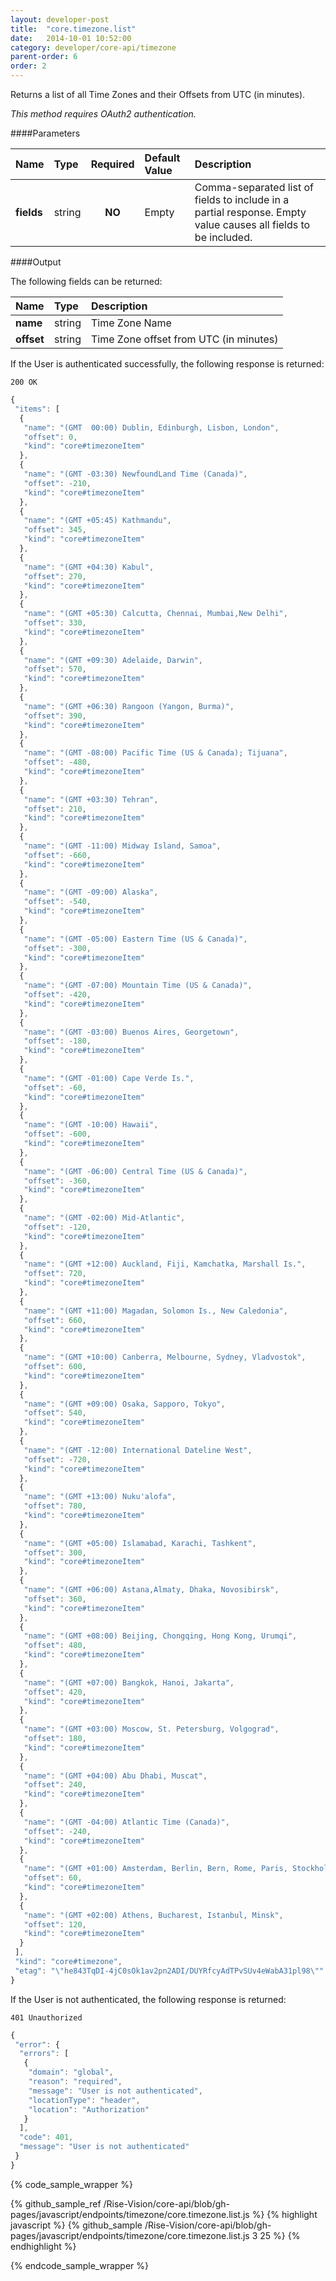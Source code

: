 ```yaml
---
layout: developer-post
title:  "core.timezone.list"
date:   2014-10-01 10:52:00
category: developer/core-api/timezone
parent-order: 6
order: 2
---
```


Returns a list of all Time Zones and their Offsets from UTC (in minutes).

*This method requires OAuth2 authentication.*

####Parameters

| Name    | Type   | Required | Default Value | Description |
|:--------|:-------|:--------:|:--------------|:------------|
| **fields**  | string |  **NO**  | Empty | Comma-separated list of fields to include in a partial response. Empty value causes all fields to be included. |

####Output

The following fields can be returned:

| Name    | Type   | Description |
|:--------|:-------|:------------|
| **name**  | string | Time Zone Name |
| **offset**  | string | Time Zone offset from UTC (in minutes) |


If the User is authenticated successfully, the following response is returned:

```200 OK```

```javascript
{
 "items": [
  {
   "name": "(GMT  00:00) Dublin, Edinburgh, Lisbon, London",
   "offset": 0,
   "kind": "core#timezoneItem"
  },
  {
   "name": "(GMT -03:30) NewfoundLand Time (Canada)",
   "offset": -210,
   "kind": "core#timezoneItem"
  },
  {
   "name": "(GMT +05:45) Kathmandu",
   "offset": 345,
   "kind": "core#timezoneItem"
  },
  {
   "name": "(GMT +04:30) Kabul",
   "offset": 270,
   "kind": "core#timezoneItem"
  },
  {
   "name": "(GMT +05:30) Calcutta, Chennai, Mumbai,New Delhi",
   "offset": 330,
   "kind": "core#timezoneItem"
  },
  {
   "name": "(GMT +09:30) Adelaide, Darwin",
   "offset": 570,
   "kind": "core#timezoneItem"
  },
  {
   "name": "(GMT +06:30) Rangoon (Yangon, Burma)",
   "offset": 390,
   "kind": "core#timezoneItem"
  },
  {
   "name": "(GMT -08:00) Pacific Time (US & Canada); Tijuana",
   "offset": -480,
   "kind": "core#timezoneItem"
  },
  {
   "name": "(GMT +03:30) Tehran",
   "offset": 210,
   "kind": "core#timezoneItem"
  },
  {
   "name": "(GMT -11:00) Midway Island, Samoa",
   "offset": -660,
   "kind": "core#timezoneItem"
  },
  {
   "name": "(GMT -09:00) Alaska",
   "offset": -540,
   "kind": "core#timezoneItem"
  },
  {
   "name": "(GMT -05:00) Eastern Time (US & Canada)",
   "offset": -300,
   "kind": "core#timezoneItem"
  },
  {
   "name": "(GMT -07:00) Mountain Time (US & Canada)",
   "offset": -420,
   "kind": "core#timezoneItem"
  },
  {
   "name": "(GMT -03:00) Buenos Aires, Georgetown",
   "offset": -180,
   "kind": "core#timezoneItem"
  },
  {
   "name": "(GMT -01:00) Cape Verde Is.",
   "offset": -60,
   "kind": "core#timezoneItem"
  },
  {
   "name": "(GMT -10:00) Hawaii",
   "offset": -600,
   "kind": "core#timezoneItem"
  },
  {
   "name": "(GMT -06:00) Central Time (US & Canada)",
   "offset": -360,
   "kind": "core#timezoneItem"
  },
  {
   "name": "(GMT -02:00) Mid-Atlantic",
   "offset": -120,
   "kind": "core#timezoneItem"
  },
  {
   "name": "(GMT +12:00) Auckland, Fiji, Kamchatka, Marshall Is.",
   "offset": 720,
   "kind": "core#timezoneItem"
  },
  {
   "name": "(GMT +11:00) Magadan, Solomon Is., New Caledonia",
   "offset": 660,
   "kind": "core#timezoneItem"
  },
  {
   "name": "(GMT +10:00) Canberra, Melbourne, Sydney, Vladvostok",
   "offset": 600,
   "kind": "core#timezoneItem"
  },
  {
   "name": "(GMT +09:00) Osaka, Sapporo, Tokyo",
   "offset": 540,
   "kind": "core#timezoneItem"
  },
  {
   "name": "(GMT -12:00) International Dateline West",
   "offset": -720,
   "kind": "core#timezoneItem"
  },
  {
   "name": "(GMT +13:00) Nuku'alofa",
   "offset": 780,
   "kind": "core#timezoneItem"
  },
  {
   "name": "(GMT +05:00) Islamabad, Karachi, Tashkent",
   "offset": 300,
   "kind": "core#timezoneItem"
  },
  {
   "name": "(GMT +06:00) Astana,Almaty, Dhaka, Novosibirsk",
   "offset": 360,
   "kind": "core#timezoneItem"
  },
  {
   "name": "(GMT +08:00) Beijing, Chongqing, Hong Kong, Urumqi",
   "offset": 480,
   "kind": "core#timezoneItem"
  },
  {
   "name": "(GMT +07:00) Bangkok, Hanoi, Jakarta",
   "offset": 420,
   "kind": "core#timezoneItem"
  },
  {
   "name": "(GMT +03:00) Moscow, St. Petersburg, Volgograd",
   "offset": 180,
   "kind": "core#timezoneItem"
  },
  {
   "name": "(GMT +04:00) Abu Dhabi, Muscat",
   "offset": 240,
   "kind": "core#timezoneItem"
  },
  {
   "name": "(GMT -04:00) Atlantic Time (Canada)",
   "offset": -240,
   "kind": "core#timezoneItem"
  },
  {
   "name": "(GMT +01:00) Amsterdam, Berlin, Bern, Rome, Paris, Stockholm, Vienna",
   "offset": 60,
   "kind": "core#timezoneItem"
  },
  {
   "name": "(GMT +02:00) Athens, Bucharest, Istanbul, Minsk",
   "offset": 120,
   "kind": "core#timezoneItem"
  }
 ],
 "kind": "core#timezone",
 "etag": "\"he843TqDI-4jC0sOk1av2pn2ADI/DUYRfcyAdTPvSUv4eWabA31pl98\""
}
```

If the User is not authenticated, the following response is returned:

```401 Unauthorized```

```javascript
{
 "error": {
  "errors": [
   {
    "domain": "global",
    "reason": "required",
    "message": "User is not authenticated",
    "locationType": "header",
    "location": "Authorization"
   }
  ],
  "code": 401,
  "message": "User is not authenticated"
 }
}
```

{% code_sample_wrapper %}

{% github_sample_ref /Rise-Vision/core-api/blob/gh-pages/javascript/endpoints/timezone/core.timezone.list.js %}
{% highlight javascript %}
{% github_sample /Rise-Vision/core-api/blob/gh-pages/javascript/endpoints/timezone/core.timezone.list.js 3 25 %}
{% endhighlight %}

{% endcode_sample_wrapper  %}